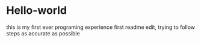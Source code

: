 # Hello-world
this is my first ever programing experience
first readme edit, trying to follow steps as accurate as possible
